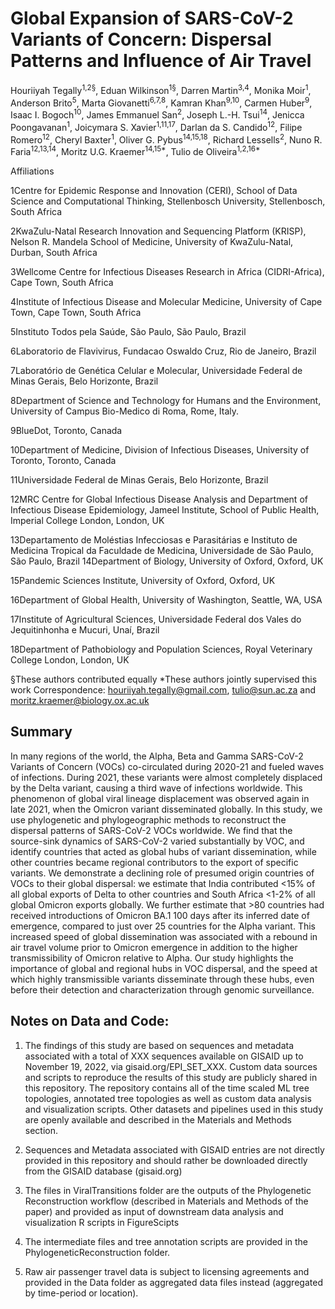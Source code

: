 # Global Expansion of SARS-CoV-2 Variants of Concern: Dispersal Patterns and Influence of Air Travel

Houriiyah Tegally<sup>1,2§</sup>, Eduan Wilkinson<sup>1§</sup>, Darren Martin<sup>3,4</sup>, Monika Moir<sup>1</sup>, Anderson Brito<sup>5</sup>, Marta Giovanetti<sup>6,7,8</sup>, Kamran Khan<sup>9,10</sup>, Carmen Huber<sup>9</sup>, Isaac I. Bogoch<sup>10</sup>, James Emmanuel San<sup>2</sup>, Joseph L.-H. Tsui<sup>14</sup>, Jenicca Poongavanan<sup>1</sup>, Joicymara S. Xavier<sup>1,11,17</sup>, Darlan da S. Candido<sup>12</sup>, Filipe Romero<sup>12</sup>, Cheryl Baxter<sup>1</sup>, Oliver G. Pybus<sup>14,15,18</sup>, Richard Lessells<sup>2</sup>, Nuno R. Faria<sup>12,13,14</sup>, Moritz U.G. Kraemer<sup>14,15*</sup>, Tulio de Oliveira<sup>1,2,16*</sup>

Affiliations

1Centre for Epidemic Response and Innovation (CERI), School of Data Science and Computational Thinking, Stellenbosch University, Stellenbosch, South Africa

2KwaZulu-Natal Research Innovation and Sequencing Platform (KRISP), Nelson R. Mandela School of Medicine, University of KwaZulu-Natal, Durban, South Africa

3Wellcome Centre for Infectious Diseases Research in Africa (CIDRI-Africa), Cape Town, South Africa

4Institute of Infectious Disease and Molecular Medicine, University of Cape Town, Cape Town, South Africa

5Instituto Todos pela Saúde, São Paulo, São Paulo, Brazil

6Laboratorio de Flavivirus, Fundacao Oswaldo Cruz, Rio de Janeiro, Brazil

7Laboratório de Genética Celular e Molecular, Universidade Federal de Minas Gerais, Belo Horizonte, Brazil

8Department of Science and Technology for Humans and the Environment, University of  Campus Bio-Medico di Roma, Rome, Italy.

9BlueDot, Toronto, Canada

10Department of Medicine, Division of Infectious Diseases, University of Toronto, Toronto, Canada

11Universidade Federal de Minas Gerais, Belo Horizonte, Brazil

12MRC Centre for Global Infectious Disease Analysis and Department of Infectious Disease Epidemiology, Jameel Institute, School of Public Health, Imperial College London, London, UK

13Departamento de Moléstias Infecciosas e Parasitárias e Instituto de Medicina Tropical da Faculdade de Medicina, Universidade de São Paulo, São Paulo, Brazil
14Department of Biology, University of Oxford, Oxford, UK

15Pandemic Sciences Institute, University of Oxford, Oxford, UK

16Department of Global Health, University of Washington, Seattle, WA, USA

17Institute of Agricultural Sciences, Universidade Federal dos Vales do Jequitinhonha e Mucuri, Unaí, Brazil

18Department of Pathobiology and Population Sciences, Royal Veterinary College London, London, UK

§These authors contributed equally
*These authors jointly supervised this work
Correspondence: houriiyah.tegally@gmail.com, tulio@sun.ac.za  and moritz.kraemer@biology.ox.ac.uk 


## Summary

In many regions of the world, the Alpha, Beta and Gamma SARS-CoV-2 Variants of Concern (VOCs) co-circulated during 2020-21 and fueled waves of infections. During 2021, these variants were almost completely displaced by the Delta variant, causing a third wave of infections worldwide. This phenomenon of global viral lineage displacement was observed again in late 2021, when the Omicron variant disseminated globally. In this study, we use phylogenetic and phylogeographic methods to reconstruct the dispersal patterns of SARS-CoV-2 VOCs worldwide. We find that the source-sink dynamics of SARS-CoV-2 varied substantially by VOC, and identify countries that acted as global hubs of variant dissemination, while other countries became regional contributors to the export of specific variants. We demonstrate a declining role of presumed origin countries of VOCs to their global dispersal: we estimate that India contributed <15% of all global exports of Delta to other countries and South Africa <1-2% of all global Omicron exports globally. We further estimate that >80 countries had received introductions of Omicron BA.1 100 days after its inferred date of emergence, compared to just over 25 countries for the Alpha variant. This increased speed of global dissemination was associated with a rebound in air travel volume prior to Omicron emergence in addition to the higher transmissibility of Omicron relative to Alpha. Our study highlights the importance of global and regional hubs in VOC dispersal, and the speed at which highly transmissible variants disseminate through these hubs, even before their detection and characterization through genomic surveillance.

## Notes on Data and Code:
1. The findings of this study are based on sequences and metadata associated with a total of XXX sequences available on GISAID up to November 19, 2022, via gisaid.org/EPI_SET_XXX. Custom data sources and scripts to reproduce the results of this study are publicly shared in this repository. The repository contains all of the time scaled ML tree topologies, annotated tree topologies as well as custom data analysis and visualization scripts. Other datasets and pipelines used in this study are openly available and described in the Materials and Methods section. 

2. Sequences and Metadata associated with GISAID entries are not directly provided in this repository and should rather be downloaded directly from the GISAID database (gisaid.org)

3. The files in ViralTransitions folder are the outputs of the Phylogenetic Reconstruction workflow (described in Materials and Methods of the paper) and provided as input of downstream data analysis and visualization R scripts in FigureScipts

4. The intermediate files and tree annotation scripts are provided in the PhylogeneticReconstruction folder.

5. Raw air passenger travel data is subject to licensing agreements and provided in the Data folder as aggregated data files instead (aggregated by time-period or location).
